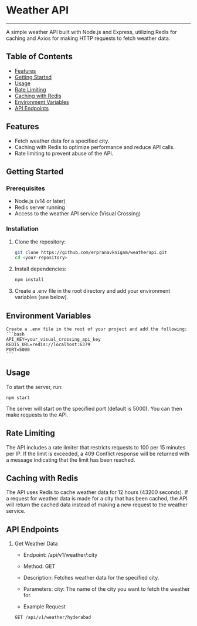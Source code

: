 # Weather API

---------------------------------------------------------------------------------------------
A simple weather API built with Node.js and Express, utilizing Redis for caching and Axios for making HTTP requests to fetch weather data.

## Table of Contents

- [Features](#features)
- [Getting Started](#getting-started)
- [Usage](#usage)
- [Rate Limiting](#rate-limiting)
- [Caching with Redis](#caching-with-redis)
- [Environment Variables](#environment-variables)
- [API Endpoints](#api-endpoints)

## Features

- Fetch weather data for a specified city.
- Caching with Redis to optimize performance and reduce API calls.
- Rate limiting to prevent abuse of the API.

## Getting Started

### Prerequisites

- Node.js (v14 or later)
- Redis server running
- Access to the weather API service (Visual Crossing)

### Installation

1. Clone the repository:

   ```bash
   git clone https://github.com/erpranavknigam/weatherapi.git
   cd <your-repository>
   ```
2. Install dependencies:
    ```bash
    npm install
    ```

3. Create a .env file in the root directory and add your environment variables (see below).

## Environment Variables

    Create a .env file in the root of your project and add the following:
    ```bash
    API_KEY=your_visual_crossing_api_key
    REDIS_URL=redis://localhost:6379
    PORT=5000
    ```
## Usage

To start the server, run:
```
npm start
```
The server will start on the specified port (default is 5000). You can then make requests to the API.


## Rate Limiting

The API includes a rate limiter that restricts requests to 100 per 15 minutes per IP. If the limit is exceeded, a 409 Conflict response will be returned with a message indicating that the limit has been reached.

## Caching with Redis

The API uses Redis to cache weather data for 12 hours (43200 seconds). If a request for weather data is made for a city that has been cached, the API will return the cached data instead of making a new request to the weather service.

## API Endpoints
1. Get Weather Data

    * Endpoint: /api/v1/weather/:city
    * Method: GET
    * Description: Fetches weather data for the specified city.
    * Parameters:
        city: The name of the city you want to fetch the weather for.

    * Example Request
    ```
    GET /api/v1/weather/hyderabad
    ```
